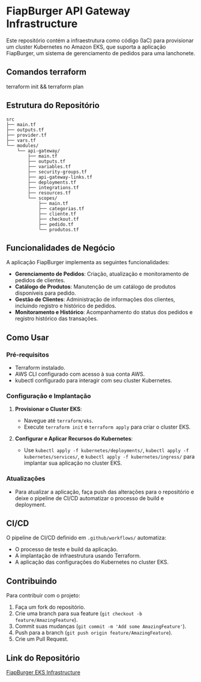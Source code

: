 # FiapBurger API Gateway Infrastructure

Este repositório contém a infraestrutura como código (IaC) para provisionar um cluster Kubernetes no Amazon EKS, que suporta a aplicação FiapBurger, um sistema de gerenciamento de pedidos para uma lanchonete.

## Comandos terraform

terraform init && terraform plan





## Estrutura do Repositório

```
src
├── main.tf
├── outputs.tf
├── provider.tf
├── vars.tf
└── modules/
    └── api-gateway/
        ├── main.tf
        ├── outputs.tf 
        ├── variables.tf
        ├── security-groups.tf
        ├── api-gateway-links.tf
        ├── deployments.tf
        ├── integrations.tf
        ├── resources.tf
        └── scopes/
            ├── main.tf
            ├── categorias.tf
            ├── cliente.tf
            ├── checkout.tf
            ├── pedido.tf
            └── produtos.tf
```

## Funcionalidades de Negócio

A aplicação FiapBurger implementa as seguintes funcionalidades:

- **Gerenciamento de Pedidos**: Criação, atualização e monitoramento de pedidos de clientes.
- **Catálogo de Produtos**: Manutenção de um catálogo de produtos disponíveis para pedido.
- **Gestão de Clientes**: Administração de informações dos clientes, incluindo registro e histórico de pedidos.
- **Monitoramento e Histórico**: Acompanhamento do status dos pedidos e registro histórico das transações.

## Como Usar

### Pré-requisitos

- Terraform instalado.
- AWS CLI configurado com acesso à sua conta AWS.
- kubectl configurado para interagir com seu cluster Kubernetes.

### Configuração e Implantação
1. **Provisionar o Cluster EKS**:
    - Navegue até `terraform/eks`.
    - Execute `terraform init` e `terraform apply` para criar o cluster EKS.

2. **Configurar e Aplicar Recursos do Kubernetes**:
    - Use `kubectl apply -f kubernetes/deployments/`, `kubectl apply -f kubernetes/services/`, e `kubectl apply -f kubernetes/ingress/` para implantar sua aplicação no cluster EKS.

### Atualizações

- Para atualizar a aplicação, faça push das alterações para o repositório e deixe o pipeline de CI/CD automatizar o processo de build e deployment.

## CI/CD

O pipeline de CI/CD definido em `.github/workflows/` automatiza:

- O processo de teste e build da aplicação.
- A implantação de infraestrutura usando Terraform.
- A aplicação das configurações do Kubernetes no cluster EKS.

## Contribuindo

Para contribuir com o projeto:

1. Faça um fork do repositório.
2. Crie uma branch para sua feature (`git checkout -b feature/AmazingFeature`).
3. Commit suas mudanças (`git commit -m 'Add some AmazingFeature'`).
4. Push para a branch (`git push origin feature/AmazingFeature`).
5. Crie um Pull Request.

## Link do Repositório

[FiapBurger EKS Infrastructure](https://github.com/FiapBurger/fiap-burger-infra-eks)
